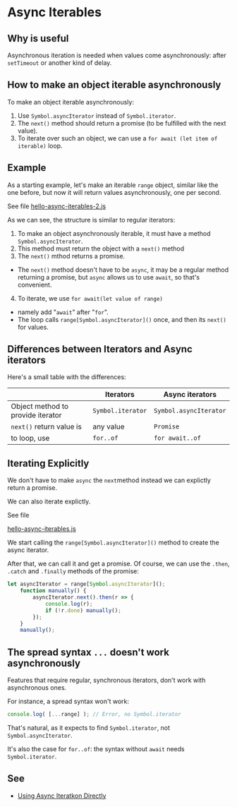 # Async Iterables

## Why is useful

Asynchronous iteration is needed when values come asynchronously: after `setTimeout` or another kind of delay. 

## How to make an object iterable asynchronously

To make an object iterable asynchronously:

1. Use `Symbol.asyncIterator` instead of `Symbol.iterator`.
2. The `next()` method should return a promise (to be fulfilled with the next value).
3. To iterate over such an object, we can use a `for await (let item of iterable)` loop.

## Example

As a starting example, let's make an iterable `range` object, similar like the one before, but now it will return values asynchronously, one per second.

See file [hello-async-iterables-2.js](hello-async-iterables-2.js)


As we can see, the structure is similar to regular iterators:

1. To make an object asynchronously iterable, it must have a method `Symbol.asyncIterator`.
2. This method must return the object with a `next()` method
3. The `next()` mthod  returns a promise.
  -  The `next()` method doesn't have to be `async`, it may be a regular method returning a promise, but `async` allows us to use `await`, so that's convenient. 
4. To iterate, we use `for await(let value of range)` 
  - namely add "`await`" after "`for`". 
  - The loop calls `range[Symbol.asyncIterator]()` once, and then its `next()` for values.

## Differences between Iterators and Async iterators

Here's a small table with the differences:

|       | Iterators | Async iterators |
|-------|-----------|-----------------|
| Object method to provide iterator | `Symbol.iterator` | `Symbol.asyncIterator` |
| `next()` return value is              | any value         | `Promise`  |
| to loop, use                          | `for..of`         | `for await..of` |

##  Iterating Explicitly

We don't have to make `async` the `next`method instead we can explictly return a promise.

We can also iterate explictly. 

See file 

[hello-async-iterables.js](hello-async-iterables.js)

We start calling the `range[Symbol.asyncIterator]()` 
method to create the async iterator.

After that, we can call it and get a promise. Of course, we  can use the  `.then`, `.catch` and `.finally` methods 
of the promise:

```js
let asyncIterator = range[Symbol.asyncIterator]();
    function manually() {
        asyncIterator.next().then(r => {
            console.log(r);
            if (!r.done) manually();
        });
    }
    manually();
```

## The spread syntax `...` doesn't work asynchronously

Features that require regular, synchronous iterators, don't work with asynchronous ones.

For instance, a spread syntax won't work:
```js
console.log( [...range] ); // Error, no Symbol.iterator
```

That's natural, as it expects to find `Symbol.iterator`, not `Symbol.asyncIterator`.

It's also the case for `for..of`: the syntax without `await` needs `Symbol.iterator`.

## See

* [Using Async Iteratkon Directly](https://exploringjs.com/impatient-js/ch_async-iteration.html#using-async-iteration-directly)